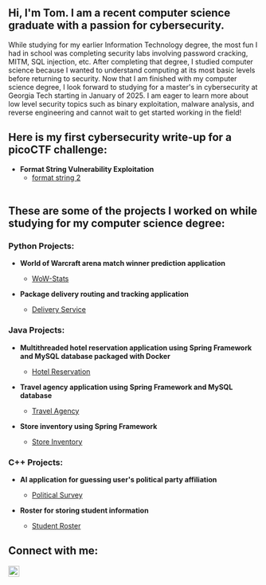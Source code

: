 <h2>Hi, I'm Tom. I am a recent computer science graduate with a passion for cybersecurity.</h2>
While studying for my earlier Information Technology degree, the most fun I had in school was completing security labs involving password cracking, MITM, SQL injection, etc. After completing that degree, I studied computer science because I wanted to understand computing at its most basic levels before returning to security. Now that I am finished with my computer science degree, I look forward to studying for a master's in cybersecurity at Georgia Tech starting in January of 2025. I am eager to learn more about low level security topics such as binary exploitation, malware analysis, and reverse engineering and cannot wait to get started working in the field!
<br>
<h2>Here is my first cybersecurity write-up for a picoCTF challenge:</h2>

- <b>Format String Vulnerability Exploitation</b>
  - [format string 2](https://github.com/tlkroll/format-string-exploitation/blob/main/README.md)
<br><br>
<h2>These are some of the projects I worked on while studying for my computer science degree:</h2>

<h3>Python Projects:</h3>

- <b>World of Warcraft arena match winner prediction application</b>
  - [WoW-Stats](https://github.com/tlkroll/WoW-Stats.git)
    
- <b>Package delivery routing and tracking application</b>
  - [Delivery Service](https://github.com/tlkroll/WGUPS.git)

<h3>Java Projects:</h3>

- <b>Multithreaded hotel reservation application using Spring Framework and MySQL database packaged with Docker</b>
  - [Hotel Reservation](https://github.com/tlkroll/HotelReservation.git)

- <b>Travel agency application using Spring Framework and MySQL database</b>
  - [Travel Agency](https://github.com/tlkroll/TravelAgency.git)

- <b>Store inventory using Spring Framework</b>
  - [Store Inventory](https://github.com/tlkroll/StoreInventory.git)

<h3>C++ Projects:</h3>

- <b>AI application for guessing user's political party affiliation</b>
  - [Political Survey](https://github.com/tlkroll/PoliticalSurvey.git)
  
- <b>Roster for storing student information</b>
  - [Student Roster](https://github.com/tlkroll/StudentRoster.git)

<h2>Connect with me:</h2>

[<img align="left" alt="ThomasKroll | LinkedIn" width="22px" src="https://cdn.jsdelivr.net/npm/simple-icons@v3/icons/linkedin.svg" />][linkedin]

[linkedin]: https://www.linkedin.com/in/thomas-kroll-0046b711a

<!--

- 🔭 I’m currently working on ...
- 🌱 I’m currently learning ...
- 👯 I’m looking to collaborate on ...
- 🤔 I’m looking for help with ...
- 💬 Ask me about ...
- 📫 How to reach me: ...
- 😄 Pronouns: ...
- ⚡ Fun fact: ...
-->
